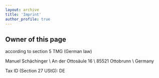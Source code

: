 ```yaml
---
layout: archive
title: 'Imprint'
author_profile: true
---
```


## Owner of this page

according to section 5 TMG (German law)

Manuel Schächinger \\
An der Ottosäule 16 \\
85521 Ottobrunn \\
Germany

Tax ID (Section 27 UStG): DE

